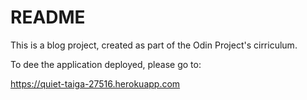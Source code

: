 # README

This is a blog project, created as part of the Odin Project's cirriculum.
  
 To dee the application deployed, please go to:

 https://quiet-taiga-27516.herokuapp.com